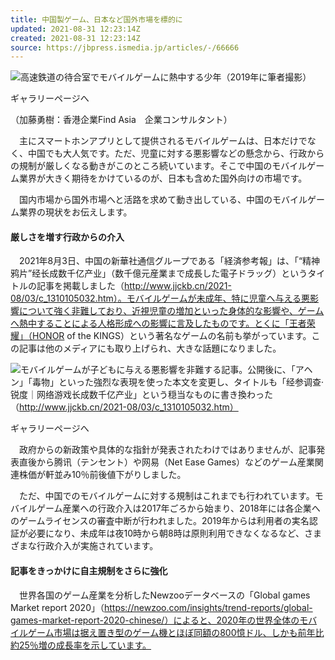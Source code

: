 ```yaml
---
title: 中国製ゲーム、日本など国外市場を標的に
updated: 2021-08-31 12:23:14Z
created: 2021-08-31 12:23:14Z
source: https://jbpress.ismedia.jp/articles/-/66666
---
```


![](https://jbpress.ismcdn.jp/mwimgs/b/5/600m/img_b5454bd3c57d336ebae1e5a053cafb1623917.jpg)高速鉄道の待合室でモバイルゲームに熱中する少年（2019年に筆者撮影）

ギャラリーページへ

（加藤勇樹：香港企業Find Asia　企業コンサルタント）

　主にスマートホンアプリとして提供されるモバイルゲームは、日本だけでなく、中国でも大人気です。ただ、児童に対する悪影響などの懸念から、行政からの規制が厳しくなる動きがこのところ続いています。そこで中国のモバイルゲーム業界が大きく期待をかけているのが、日本も含めた国外向けの市場です。

　国内市場から国外市場へと活路を求めて動き出している、中国のモバイルゲーム業界の現状をお伝えします。

#### 厳しさを増す行政からの介入

　2021年8月3日、中国の新華社通信グループである「経済参考報」は、「“精神鸦片”经长成数千亿产业」（数千億元産業まで成長した電子ドラッグ）というタイトルの記事を掲載しました（http://www.jjckb.cn/2021-08/03/c_1310105032.htm）。モバイルゲームが未成年、特に児童へ与える悪影響について強く非難しており、近視児童の増加といった身体的な影響や、ゲームへ熱中することによる人格形成への影響に言及したものです。とくに「王者荣耀」（HONOR of the KINGS）という著名なゲームの名前も挙がっています。この記事は他のメディアにも取り上げられ、大きな話題になりました。

![](https://jbpress.ismcdn.jp/mwimgs/0/8/600m/img_0894371b4c141806b36385e524a60b96146327.png)モバイルゲームが子どもに与える悪影響を非難する記事。公開後に、「アヘン」「毒物」といった強烈な表現を使った本文を変更し、タイトルも「经参调查·锐度｜网络游戏长成数千亿产业」という穏当なものに書き換わった（http://www.jjckb.cn/2021-08/03/c_1310105032.htm）

ギャラリーページへ

　政府からの新政策や具体的な指針が発表されたわけではありませんが、記事発表直後から腾讯（テンセント）や网易（Net Ease Games）などのゲーム産業関連株価が軒並み10％前後値下がりしました。

　ただ、中国でのモバイルゲームに対する規制はこれまでも行われています。モバイルゲーム産業への行政介入は2017年ごろから始まり、2018年には各企業へのゲームライセンスの審査中断が行われました。2019年からは利用者の実名認証が必要になり、未成年は夜10時から朝8時は原則利用できなくなるなど、さまざまな行政介入が実施されています。

#### 記事をきっかけに自主規制をさらに強化

　世界各国のゲーム産業を分析したNewzooデータベースの「Global games Market report 2020」（https://newzoo.com/insights/trend-reports/global-games-market-report-2020-chinese/）によると、2020年の世界全体のモバイルゲーム市場は据え置き型のゲーム機とほぼ同額の800憶ドル、しかも前年比約25％増の成長率を示しています。